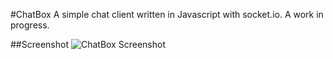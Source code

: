 #ChatBox
A simple chat client written in Javascript with socket.io. A work in progress.

##Screenshot
![ChatBox Screenshot](screenshot.jpg)
